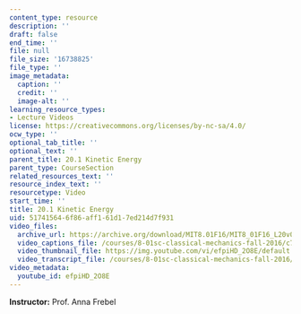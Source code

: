 ```yaml
---
content_type: resource
description: ''
draft: false
end_time: ''
file: null
file_size: '16738825'
file_type: ''
image_metadata:
  caption: ''
  credit: ''
  image-alt: ''
learning_resource_types:
- Lecture Videos
license: https://creativecommons.org/licenses/by-nc-sa/4.0/
ocw_type: ''
optional_tab_title: ''
optional_text: ''
parent_title: 20.1 Kinetic Energy
parent_type: CourseSection
related_resources_text: ''
resource_index_text: ''
resourcetype: Video
start_time: ''
title: 20.1 Kinetic Energy
uid: 51741564-6f86-aff1-61d1-7ed214d7f931
video_files:
  archive_url: https://archive.org/download/MIT8.01F16/MIT8_01F16_L20v01_360p.mp4
  video_captions_file: /courses/8-01sc-classical-mechanics-fall-2016/c715a32c02f850d6b87b37513ee10b55_efpiHD_2O8E.vtt
  video_thumbnail_file: https://img.youtube.com/vi/efpiHD_2O8E/default.jpg
  video_transcript_file: /courses/8-01sc-classical-mechanics-fall-2016/1ab505600282095893c1c6202e7f749a_efpiHD_2O8E.pdf
video_metadata:
  youtube_id: efpiHD_2O8E
---
```

**Instructor:** Prof. Anna Frebel
